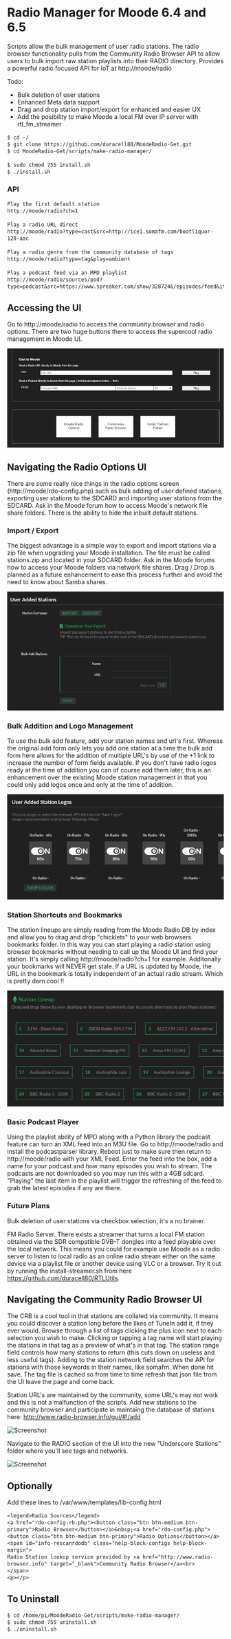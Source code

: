 # Radio Manager for Moode 6.4 and 6.5

Scripts allow the bulk management of user radio stations. The radio browser functionality pulls from the Community Radio Browser API to allow users to bulk import raw station playlists into their RADIO directory. Provides a powerful radio focused API for IoT at http://moode/radio

Todo:
- Bulk deletion of user stations
- Enhanced Meta data support
- Drag and drop station import/export for enhanced and easier UX
- Add the posibility to make Moode a local FM over IP server with rtl_fm_streamer

```
$ cd ~/
$ git clone https://github.com/duracell80/MoodeRadio-Get.git
$ cd MoodeRadio-Get/scripts/make-radio-manager/

$ sudo chmod 755 install.sh
$ ./install.sh
```

### API

```
Play the first default station
http://moode/radio?ch=1

Play a radio URL direct
http://moode/radio?type=cast&src=http://ice1.somafm.com/bootliquor-128-aac

Play a radio genre from the community database of tags
http://moode/radio?type=tag&play=ambient

Play a podcast feed via an MPD playlist
http://moode/radio/sources/pod?type=podcast&src=https://www.spreaker.com/show/3287246/episodes/feed&items=20&name=skynews

```

## Accessing the UI
Go to http://moode/radio to access the community browser and radio options. There are two huge buttons there to access the supercool radio management in Moode UI.

![Screenshot](https://raw.githubusercontent.com/duracell80/MoodeRadio-Get/master/scripts/make-radio-manager/radio-feature-index.png)

## Navigating the Radio Options UI
There are some really nice things in the radio options screen (http://moode/rdo-config.php) such as bulk adding of user defined stations, exporting user stations to the SDCARD and importing user stations from the SDCARD. Ask in the Moode forum how to access Moode's network file share folders. There is the ability to hide the inbuilt default stations.


### Import / Export
The biggest advantage is a simple way to export and import stations via a zip file when upgrading your Moode installation. The file must be called stations.zip and located in your SDCARD folder. Ask in the Moode forums how to access your Moode folders via network file shares. Drag / Drop is planned as a future enhancement to ease this process further and avoid the need to know about Samba shares.

![Screenshot](https://raw.githubusercontent.com/duracell80/MoodeRadio-Get/master/scripts/make-radio-manager/radio-user-stations.png)

### Bulk Addition and Logo Management
To use the bulk add feature, add your station names and url's first. Whereas the original add form only lets you add one station at a time the bulk add form here allows for the addition of multiple URL's by use of the +1 link to increase the number of form fields available. If you don't have radio logos ready at the time of addition you can of course add them later, this is an enhancement over the existing Moode station management in that you could only add logos once and only at the time of addition.

![Screenshot](https://raw.githubusercontent.com/duracell80/MoodeRadio-Get/master/scripts/make-radio-manager/radio-user-stations-logos.png)


### Station Shortcuts and Bookmarks
The station lineups are simply reading from the Moode Radio DB by index and allow you to drag and drop "chicklets" to your web browsers bookmarks folder. In this way you can start playing a radio station using browser bookmarks without needing to call up the Moode UI and find your station. It's simply calling http://moode/radio?ch=1 for example. Additonally your bookmarks will NEVER get stale. If a URL is updated by Moode, the URL in the bookmark is totally independent of an actual radio stream. Which is pretty darn cool !!

![Screenshot](https://raw.githubusercontent.com/duracell80/MoodeRadio-Get/master/scripts/make-radio-manager/radio-moode-lineup.png)


### Basic Podcast Player
Using the playlist ability of MPD along with a Python library the podcast feature can turn an XML feed into an M3U file. Go to http://moode/radio and install the podcastparser library. Reboot just to make sure then return to http://moode/radio with your XML Feed. Enter the feed into the box, add a name for your podcast and how many episodes you wish to stream. The podcasts are not downloaded so you may run this with a 4GB sdcard. "Playing" the last item in the playlist will trigger the refreshing of the feed to grab the latest episodes if any are there.


### Future Plans
Bulk deletion of user stations via checkbox selection, it's a no brainer.

FM Radio Server. There exists a streamer that turns a local FM station obtained via the SDR compatible DVB-T dongles into a feed playable over the local network. This means you could for example use Moode as a radio server to listen to local radio as an online radio stream either on the same device via a playlist file or another device using VLC or a browser. Try it out by running the install-streamer.sh from here https://github.com/duracell80/RTLUtils. 



## Navigating the Community Radio Browser UI
The CRB is a cool tool in that stations are collated via community. It means you could discover a station long before the likes of TuneIn add it, if they ever would. Browse through a list of tags clicking the plus icon next to each selection you wish to make. Clicking or tapping a tag name will start playing the stations in that tag as a preview of what's in that tag. The station range field controls how many stations to return (this cuts down on useless and less useful tags). Adding to the station network field searches the API for stations with those keywords in their names, like somafm. When done hit save. The tag file is cached so from time to time refresh that json file from the UI leave the page and come back.

Station URL's are maintained by the community, some URL's may not work and this is not a malfunction of the scripts. Add new stations to the community browser and participate in maintaing the database of stations here:
http://www.radio-browser.info/gui/#!/add


![Screenshot](https://raw.githubusercontent.com/duracell80/MoodeRadio-Get/master/scripts/make-radio-manager/001.png)



Navigate to the RADIO section of the UI into the new "Underscore Stations" folder where you'll see tags and networks.

![Screenshot](https://raw.githubusercontent.com/duracell80/MoodeRadio-Get/master/scripts/make-radio-manager/002.png)

## Optionally

Add these lines to /var/www/templates/lib-config.html
```
<legend>Radio Sources</legend>
<a href="rdo-config-rb.php"><button class="btn btn-medium btn-primary">Radio Browser</button></a>&nbsp;<a href="rdo-config.php"><button class="btn btn-medium btn-primary">Radio Options</button></a>
<span id="info-rescanrdodb" class="help-block-configs help-block-margin">
Radio Station lookup service provided by <a href="http://www.radio-browser.info" target="_blank">Community Radio Browser</a><br>
</span>
<p></p>
```



## To Uninstall
```
$ cd /home/pi/MoodeRadio-Get/scripts/make-radio-manager/
$ sudo chmod 755 uninstall.sh
$ ./uninstall.sh
```
